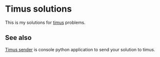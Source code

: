 # Timus solutions

This is my solutions for [timus](https://timus.online/) problems.

## See also

[Timus sender](https://github.com/kirillsulim/timus-sender) is console python application to send your solution to timus.
